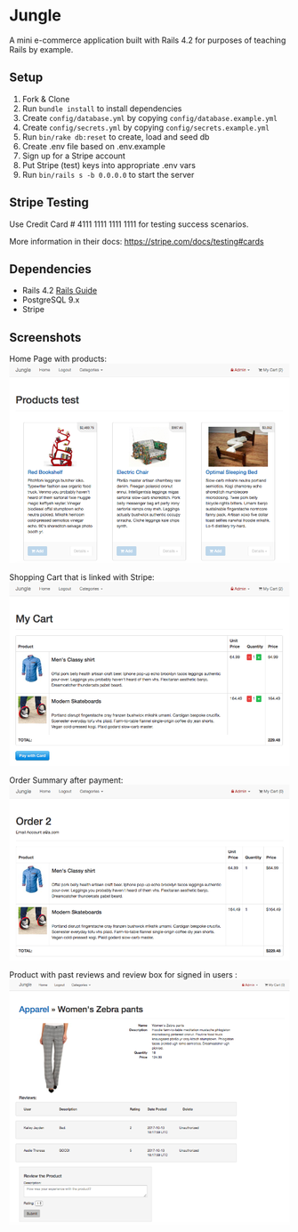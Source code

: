 # Jungle

A mini e-commerce application built with Rails 4.2 for purposes of teaching Rails by example.


## Setup

1. Fork & Clone
2. Run `bundle install` to install dependencies
3. Create `config/database.yml` by copying `config/database.example.yml`
4. Create `config/secrets.yml` by copying `config/secrets.example.yml`
5. Run `bin/rake db:reset` to create, load and seed db
6. Create .env file based on .env.example
7. Sign up for a Stripe account
8. Put Stripe (test) keys into appropriate .env vars
9. Run `bin/rails s -b 0.0.0.0` to start the server

## Stripe Testing

Use Credit Card # 4111 1111 1111 1111 for testing success scenarios.

More information in their docs: <https://stripe.com/docs/testing#cards>

## Dependencies

* Rails 4.2 [Rails Guide](http://guides.rubyonrails.org/v4.2/)
* PostgreSQL 9.x
* Stripe

## Screenshots

Home Page with products:
![“Homepage”](https://github.com/lojenny/jungle-rails/blob/master/docs/Homepage.png)

Shopping Cart that is linked with Stripe:
![“ShoppingCart”](https://github.com/lojenny/jungle-rails/blob/master/docs/ShoppingCart.png)

Order Summary after payment:
![“OrderSummary”](https://github.com/lojenny/jungle-rails/blob/master/docs/OrderSummary.png)

Product with past reviews and review box for signed in users :
![“ProductReview”](https://github.com/lojenny/jungle-rails/blob/master/docs/ProductReview.png)